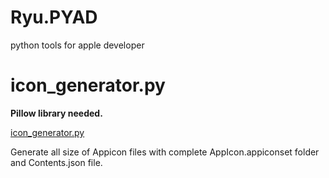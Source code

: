 # Ryu.PYAD
python tools for apple developer

# icon_generator.py
**Pillow library needed.**

[icon_generator.py](https://github.com/RyuSNes/Ryu.PYAD/blob/main/icon_generator.py)

Generate all size of Appicon files with complete AppIcon.appiconset folder and Contents.json file.
